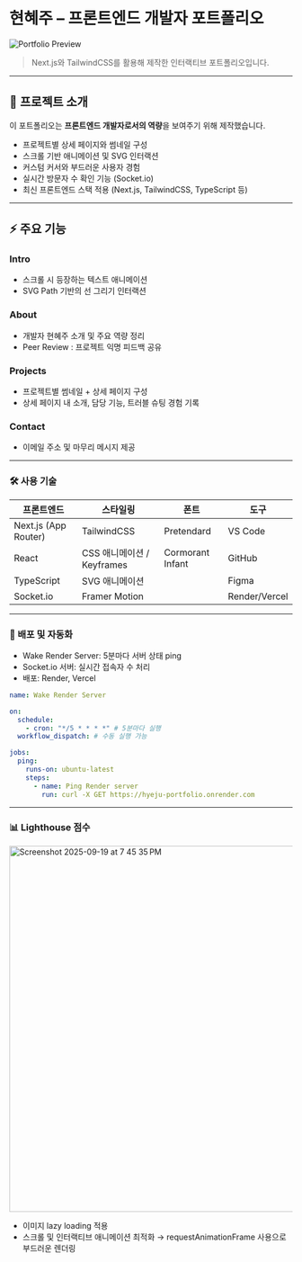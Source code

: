 # 현혜주 – 프론트엔드 개발자 포트폴리오

![Portfolio Preview](https://github.com/user-attachments/assets/1491add2-29fd-4f95-b875-f6a2215ba6d6)

> Next.js와 TailwindCSS를 활용해 제작한 인터랙티브 포트폴리오입니다.

---

## 🖤 프로젝트 소개

이 포트폴리오는 **프론트엔드 개발자로서의 역량**을 보여주기 위해 제작했습니다.

- 프로젝트별 상세 페이지와 썸네일 구성
- 스크롤 기반 애니메이션 및 SVG 인터랙션
- 커스텀 커서와 부드러운 사용자 경험
- 실시간 방문자 수 확인 기능 (Socket.io)
- 최신 프론트엔드 스택 적용 (Next.js, TailwindCSS, TypeScript 등)

---

## ⚡ 주요 기능

### Intro

- 스크롤 시 등장하는 텍스트 애니메이션
- SVG Path 기반의 선 그리기 인터랙션

### About

- 개발자 현혜주 소개 및 주요 역량 정리
- Peer Review : 프로젝트 익명 피드백 공유

### Projects

- 프로젝트별 썸네일 + 상세 페이지 구성
- 상세 페이지 내 소개, 담당 기능, 트러블 슈팅 경험 기록

### Contact

- 이메일 주소 및 마무리 메시지 제공

---

### 🛠 사용 기술

| 프론트엔드           | 스타일링                   | 폰트             | 도구    |
| -------------------- | -------------------------- | ---------------- | ------- |
| Next.js (App Router) | TailwindCSS                | Pretendard       | VS Code |
| React                | CSS 애니메이션 / Keyframes | Cormorant Infant | GitHub  |
| TypeScript           | SVG 애니메이션             |                  | Figma   |
| Socket.io           | Framer Motion             |                  | Render/Vercel   |


---

### 🔗 배포 및 자동화

- Wake Render Server: 5분마다 서버 상태 ping
- Socket.io 서버: 실시간 접속자 수 처리
- 배포: Render, Vercel

```yaml
name: Wake Render Server

on:
  schedule:
    - cron: "*/5 * * * *" # 5분마다 실행
  workflow_dispatch: # 수동 실행 가능

jobs:
  ping:
    runs-on: ubuntu-latest
    steps:
      - name: Ping Render server
        run: curl -X GET https://hyeju-portfolio.onrender.com

```

---

### 📊 Lighthouse 점수

<img width="1092" height="651" alt="Screenshot 2025-09-19 at 7 45 35 PM" src="https://github.com/user-attachments/assets/0d39de0c-ce7d-4c4c-b05e-d0c1f018421e" />

- 이미지 lazy loading 적용
- 스크롤 및 인터랙티브 애니메이션 최적화 → requestAnimationFrame 사용으로 부드러운 렌더링
